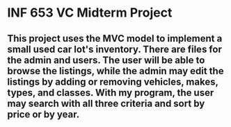 # INF 653 VC Midterm Project
## This project uses the MVC model to implement a small used car lot's inventory. There are files for the admin and users. The user will be able to browse the listings, while the admin may edit the listings by adding or removing vehicles, makes, types, and classes. With my program, the user may search with all three criteria and sort by price or by year.